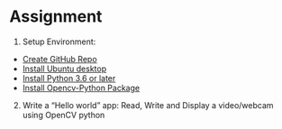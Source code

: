 
# Assignment

   1. Setup Environment:
*   [Create GitHub Repo](https://github.com/vanduytran/CE434.L21_Group13)
*   [Install Ubuntu desktop](https://ubuntu.com/download/desktop)
*   [Install Python 3.6 or later](https://www.python.org/downloads/)
*   [Install Opencv-Python Package](https://pypi.org/project/opencv-python/)

   2. Write a “Hello world” app: Read, Write and Display a video/webcam using OpenCV python